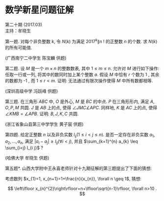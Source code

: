 # 数学新星问题征解 

第二十期 (2017.03)<br>主持：牟晓生

第一题. 对每个非负整数 $k$, 令 $N(k)$ 为满足 $2017^{k} \| n$ ! 的正整数 $n$ 的个数. 求 $N(k)$ 的所有可能值.

(广西南宁二中学生 陈宝麟 供题)

第二题. 设 $M$ 是一个 $m \times n$ 的整数数表, 其中 $1 \leq m \leq n$. 允许对 $M$ 进行如下操作: 任取一行或一列, 将其中的数同时加上某个整数 $a$. 假设 $M$ 中恰有 $r$ 个数为 1 , 其余的数都为 -1 , 而 $1 \leq r<m$. 证明: 无法通过有限次操作使得 $M$ 中所有数都相等.

(深圳高级中学 冯跃峰 供题)

第三题. 在三角形 $A B C$ 中, $O$ 是外心, $M$ 是 $B C$ 的中点. $P$ 在三角形形内, 满足 $A, O, P, M$ 共圆. $J$ 是 $A B$ 上的点, 使得 $\angle J M C \angle A P C$. 同样地, $K$ 是 $A C$ 上的点, 使得 $\angle K M B=\angle A P B$. 证明: $B, J, K, C$ 共圆.

(浙江省象山县第三中学学生 黄子宸 供题)

第四题. 给定正整数 $n$ 以及非负实数 $l_{i j}(1 \leq i<j \leq n)$. 是否一定存在非负实数 $a_{1}, a_{2}, \ldots, a_{n}$, 满足 $\left|a_{i}-a_{j}\right| \geq l_{i j}(\forall i<j)$, 并且 $\sum_{k=1}^{n} a_{k} \leq \sum_{i<j} l_{i j}$ ?

(哈佛大学 牟晓生 供题)

第五题*. 山西大学附中王永喜老师针对十九期征解的第三题提出了下面的猜想:

考虑数列 $x_{1}=1, x_{n+1}=1+\frac{n}{x_{n}}, \forall n \geq 1$, 猜想:

$$
\left\lfloor x_{n}^{2}\right\rfloor=n+\lfloor\sqrt{n-1}\rfloor, \forall n>10 .
$$

